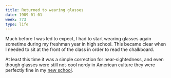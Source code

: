 ```yaml
---
title: Returned to wearing glasses
date: 1989-01-01
week: 773
type: life
---
```


Much before I was led to expect, I had to start wearing glasses again sometime during my freshman year in high school. This became clear when I needed to sit at the front of the class in order to read the chalkboard.

At least this time it was a simple correction for near-sightedness, and even though glasses were still not-cool nerdy in American culture they were perfectly fine in my [new school](./1988-sluh/).
